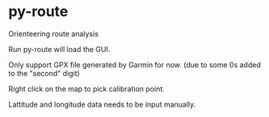 # py-route
Orienteering route analysis

Run py-route will load the GUI.

Only support GPX file generated by Garmin for now. (due to some 0s added to the "second" digit)

Right click on the map to pick calibration point.

Lattitude and longitude data needs to be input manually.

